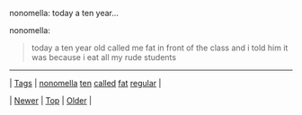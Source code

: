 <!--
title: nonomella
date: 2020-06-28T15:27:00.294Z
tags: nonomella, ten, called, fat, regular
-->


nonomella: today a ten year...

<p>nonomella:</p>

<blockquote>
<p>today a ten year old called me fat in front of the class and i told him it was because i eat all my rude students</p>
</blockquote>

<!--BOTTOM-POST-NAVIGATION-->
---

| [Tags](tags.md) | [nonomella](tag-nonomella.md) [ten](tag-ten.md) [called](tag-called.md) [fat](tag-fat.md) [regular](tag-regular.md) |

| [Newer](86500017384.md) | [Top](index.md) | [Older](86520837744.md) |